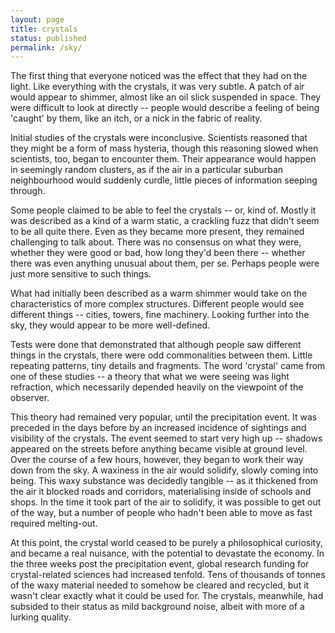 ```yaml
---
layout: page
title: crystals
status: published
permalink: /sky/
---
```


The first thing that everyone noticed was the effect that they had on the light. Like everything with the crystals, it was very subtle. A patch of air would appear to shimmer, almost like an oil slick suspended in space. They were difficult to look at directly -- people would describe a feeling of being 'caught' by them, like an itch, or a nick in the fabric of reality. 

Initial studies of the crystals were inconclusive. Scientists reasoned that they might be a form of mass hysteria, though this reasoning slowed when scientists, too, began to encounter them. Their appearance would happen in seemingly random clusters, as if the air in a particular suburban neighbourhood would suddenly curdle, little pieces of information seeping through.

Some people claimed to be able to feel the crystals -- or, kind of. Mostly it was described as a kind of a warm static, a crackling fuzz that didn't seem to be all quite there. Even as they became more present, they remained challenging to talk about. There was no consensus on what they were, whether they were good or bad, how long they'd been there -- whether there was even anything unusual about them, per se. Perhaps people were just more sensitive to such things.

What had initially been described as a warm shimmer would take on the characteristics of more complex structures. Different people would see different things -- cities, towers, fine machinery. Looking further into the sky, they would appear to be more well-defined.

Tests were done that demonstrated that although people saw different things in the crystals, there were odd commonalities between them. Little repeating patterns, tiny details and fragments. The word 'crystal' came from one of these studies -- a theory that what we were seeing was light refraction, which necessarily depended heavily on the viewpoint of the observer.

This theory had remained very popular, until the precipitation event. It was preceded in the days before by an increased incidence of sightings and visibility of the crystals. The event seemed to start very high up -- shadows appeared on the streets before anything became visible at ground level. Over the course of a few hours, however, they began to work their way down from the sky. A waxiness in the air would solidify, slowly coming into being. This waxy substance was decidedly tangible -- as it thickened from the air it blocked roads and corridors, materialising inside of schools and shops. In the time it took part of the air to solidify, it was possible to get out of the way, but a number of people who hadn't been able to move as fast required melting-out.

At this point, the crystal world ceased to be purely a philosophical curiosity, and became a real nuisance, with the potential to devastate the economy. In the three weeks post the precipitation event, global research funding for crystal-related sciences had increased tenfold. Tens of thousands of tonnes of the waxy material needed to somehow be cleared and recycled, but it wasn't clear exactly what it could be used for. The crystals, meanwhile, had subsided to their status as mild background noise, albeit with more of a lurking quality. 
